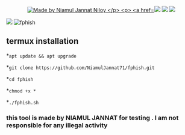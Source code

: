 <p align="center">
<a href="https:www.facebook.com/realniamul91"><img title="Made by Niamul Jannat Niloy
</p>
<p>
<a href="https://img.shields.io/badge/Niamul-Jannat-blue" ><img  src="https://img.shields.io/badge/Niamul-Jannat-red"></a>  <a href="#" ><img  src="https://img.shields.io/badge/FACEBOOKPHISH-violet"></a>  <a href="#"><img src="https://img.shields.io/badge/MADE%20IN%20-BASH-blue"></a></p>

<a href="https://www.facebook.com/realniamul91" > <img src="https://img.shields.io/badge/Facebook-1877F2?style=for-the-badge&logo=facebook&logoColor=blue" ></a>
![fphish](https://user-images.githubusercontent.com/56459297/153333346-e05b9695-e59a-4931-91e4-68f4657fbff9.png)

## termux installation 
*`apt update && apt upgrade`

*`git clone https://github.com/NiamulJannat71/fphish.git`

*`cd fphish`

*`chmod +x *`

*`./fphish.sh`
### this tool is made by NIAMUL JANNAT for testing . I am not responsible for any illegal activity




